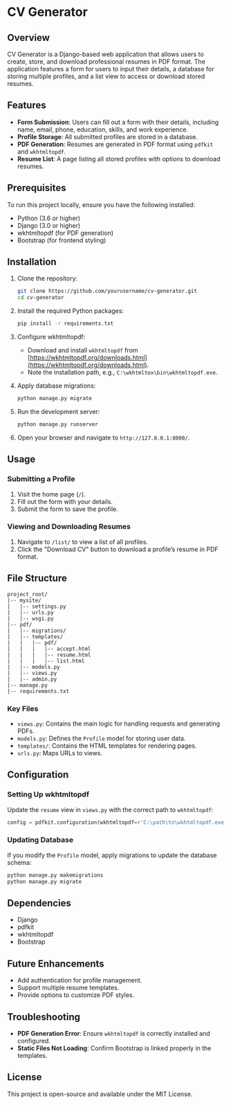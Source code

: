 # CV Generator

## Overview
CV Generator is a Django-based web application that allows users to create, store, and download professional resumes in PDF format. The application features a form for users to input their details, a database for storing multiple profiles, and a list view to access or download stored resumes.

## Features
- **Form Submission**: Users can fill out a form with their details, including name, email, phone, education, skills, and work experience.
- **Profile Storage**: All submitted profiles are stored in a database.
- **PDF Generation**: Resumes are generated in PDF format using `pdfkit` and `wkhtmltopdf`.
- **Resume List**: A page listing all stored profiles with options to download resumes.

## Prerequisites
To run this project locally, ensure you have the following installed:

- Python (3.6 or higher)
- Django (3.0 or higher)
- wkhtmltopdf (for PDF generation)
- Bootstrap (for frontend styling)

## Installation
1. Clone the repository:
    ```bash
    git clone https://github.com/yourusername/cv-generator.git
    cd cv-generator
    ```

2. Install the required Python packages:
    ```bash
    pip install -r requirements.txt
    ```

3. Configure wkhtmltopdf:
   - Download and install `wkhtmltopdf` from [https://wkhtmltopdf.org/downloads.html](https://wkhtmltopdf.org/downloads.html).
   - Note the installation path, e.g., `C:\wkhtmltox\bin\wkhtmltopdf.exe`.

4. Apply database migrations:
    ```bash
    python manage.py migrate
    ```

5. Run the development server:
    ```bash
    python manage.py runserver
    ```

6. Open your browser and navigate to `http://127.0.0.1:8000/`.

## Usage

### Submitting a Profile
1. Visit the home page (`/`).
2. Fill out the form with your details.
3. Submit the form to save the profile.

### Viewing and Downloading Resumes
1. Navigate to `/list/` to view a list of all profiles.
2. Click the "Download CV" button to download a profile’s resume in PDF format.

## File Structure
```
project_root/
|-- mysite/
|   |-- settings.py
|   |-- urls.py
|   |-- wsgi.py
|-- pdf/
|   |-- migrations/
|   |-- templates/
|   |   |-- pdf/
|   |   |   |-- accept.html
|   |   |   |-- resume.html
|   |   |   |-- list.html
|   |-- models.py
|   |-- views.py
|   |-- admin.py
|-- manage.py
|-- requirements.txt
```

### Key Files
- `views.py`: Contains the main logic for handling requests and generating PDFs.
- `models.py`: Defines the `Profile` model for storing user data.
- `templates/`: Contains the HTML templates for rendering pages.
- `urls.py`: Maps URLs to views.

## Configuration

### Setting Up wkhtmltopdf
Update the `resume` view in `views.py` with the correct path to `wkhtmltopdf`:
```python
config = pdfkit.configuration(wkhtmltopdf=r'C:\path\to\wkhtmltopdf.exe')
```

### Updating Database
If you modify the `Profile` model, apply migrations to update the database schema:
```bash
python manage.py makemigrations
python manage.py migrate
```

## Dependencies
- Django
- pdfkit
- wkhtmltopdf
- Bootstrap

## Future Enhancements
- Add authentication for profile management.
- Support multiple resume templates.
- Provide options to customize PDF styles.

## Troubleshooting
- **PDF Generation Error**: Ensure `wkhtmltopdf` is correctly installed and configured.
- **Static Files Not Loading**: Confirm Bootstrap is linked properly in the templates.

## License
This project is open-source and available under the MIT License.


